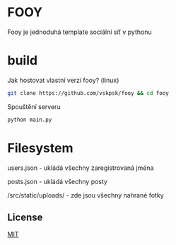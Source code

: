 # FOOY

Fooy je jednoduhá template sociální síť v pythonu




# build
Jak hostovat vlastní verzi fooy? (linux)
```bash
git clone https://github.com/vskpsk/fooy && cd fooy
```
Spouštění serveru
```bash
python main.py
```


# Filesystem
users.json - ukládá všechny zaregistrovaná jména

posts.json - ukládá všechny posty

/src/static/uploads/ -  zde jsou všechny nahrané fotky


## License

[MIT](https://choosealicense.com/licenses/mit/)